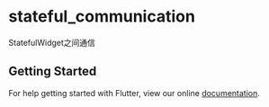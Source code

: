 # stateful_communication

StatefulWidget之间通信

## Getting Started

For help getting started with Flutter, view our online
[documentation](https://flutter.io/).
